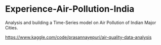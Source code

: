 # Experience-Air-Pollution-India
Analysis and building a Time-Series model on Air Pollution of Indian Major Cities.

https://www.kaggle.com/code/prasannayepuri/air-quality-data-analysis
